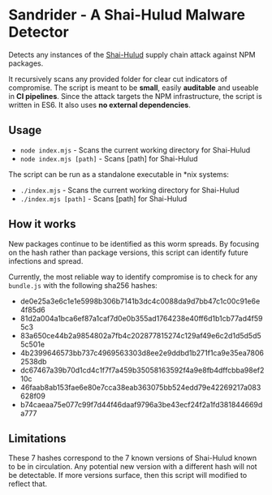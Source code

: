 # Sandrider - A Shai-Hulud Malware Detector

Detects any instances of the [Shai-Hulud](https://socket.dev/blog/ongoing-supply-chain-attack-targets-crowdstrike-npm-packages) supply chain attack against NPM packages. 

It recursively scans any provided folder for clear cut indicators of compromise. The script is meant to be **small**, easily **auditable** and useable in **CI pipelines**.
Since the attack targets the NPM infrastructure, the script is written in ES6. It also uses **no external dependencies**. 

## Usage
- `node index.mjs` - Scans the current working directory for Shai-Hulud
- `node index.mjs [path]` - Scans [path] for Shai-Hulud

The script can be run as a standalone executable in *nix systems:
- `./index.mjs` - Scans the current working directory for Shai-Hulud
- `./index.mjs [path]` - Scans [path] for Shai-Hulud

## How it works
New packages continue to be identified as this worm spreads. By focusing on the hash rather than package versions, this script can identify future infections and spread.

Currently, the most reliable way to identify compromise is to check for any `bundle.js` with the following sha256 hashes:

- de0e25a3e6c1e1e5998b306b7141b3dc4c0088da9d7bb47c1c00c91e6e4f85d6
- 81d2a004a1bca6ef87a1caf7d0e0b355ad1764238e40ff6d1b1cb77ad4f595c3
- 83a650ce44b2a9854802a7fb4c202877815274c129af49e6c2d1d5d5d55c501e
- 4b2399646573bb737c4969563303d8ee2e9ddbd1b271f1ca9e35ea78062538db
- dc67467a39b70d1cd4c1f7f7a459b35058163592f4a9e8fb4dffcbba98ef210c
- 46faab8ab153fae6e80e7cca38eab363075bb524edd79e42269217a083628f09
- b74caeaa75e077c99f7d44f46daaf9796a3be43ecf24f2a1fd381844669da777

## Limitations

These 7 hashes correspond to the 7 known versions of Shai-Hulud known to be in circulation. Any potential new version with a different hash will not be detectable. 
If more versions surface, then this script will modified to reflect that. 
